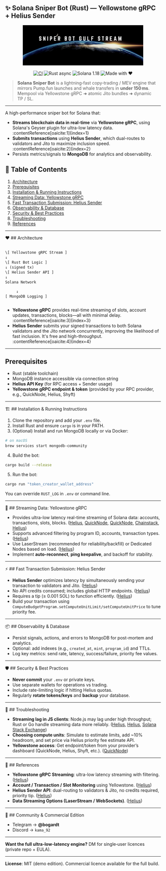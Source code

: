 ## ✨ Solana Sniper Bot (Rust) — Yellowstone gRPC + Helius Sender

<p align="center">
  <img src="SNIPER.png" height="130" alt="Solana Sniper Bot">
</p>

<div align="center">

[![CI](https://img.shields.io/github/actions/workflow/status/bogardt/solana-sniper-bot/ci.yml?label=build)](https://github.com/bogardt/solana-sniper-bot/actions)
![Rust async](https://img.shields.io/badge/Rust-async-93450B?logo=rust)
![Solana 1.18](https://img.shields.io/badge/Solana-1.18-purple)
![Made&nbsp;with&nbsp;❤](https://img.shields.io/badge/Made_with-❤-ff69b4)

</div>

> **Solana Sniper Bot** is a lightning‑fast copy‑trading / MEV engine that
> mirrors Pump.fun launches and whale transfers in **under 150 ms**.  
> Mempool via Yellowstone gRPC ➜ atomic Jito bundles ➜ dynamic TP / SL.

---

A high-performance sniper bot for Solana that:
- **Streams blockchain data in real-time** via **Yellowstone gRPC**, using Solana's Geyser plugin for ultra-low latency data. :contentReference[oaicite:1]{index=1}
- **Submits transactions** using **Helius Sender**, which dual-routes to validators and Jito to maximize inclusion speed. :contentReference[oaicite:2]{index=2}
- Persists metrics/signals to **MongoDB** for analytics and observability.

## 💬 Table of Contents

1. [Architecture](#architecture)  
2. [Prerequisites](#prerequisites)  
3. [Installation & Running Instructions](#installation--running-instructions)  
4. [Streaming Data: Yellowstone gRPC](#streaming-data-yellowstone-grpc)  
5. [Fast Transaction Submission: Helius Sender](#fast-transaction-submission-helius-sender)  
6. [Observability & Database](#observability--database)  
7. [Security & Best Practices](#security--best-practices)  
8. [Troubleshooting](#troubleshooting)  
9. [References](#references)

---

❤ ## Architecture

```

\[ Yellowstone gRPC Stream ]
↓
\[ Rust Bot Logic ]
↓ (signed tx)
\[ Helius Sender API ]
↓
Solana Network

```
         ↓
    [ MongoDB Logging ]
```

```

- **Yellowstone gRPC** provides real-time streaming of slots, account updates, transactions, blocks—all with minimal delay. :contentReference[oaicite:3]{index=3}  
- **Helius Sender** submits your signed transactions to both Solana validators and the Jito network concurrently, improving the likelihood of fast inclusion. It's free and high-throughput. :contentReference[oaicite:4]{index=4}

---

## Prerequisites

- Rust (stable toolchain)  
- MongoDB instance accessible via connection string  
- **Helius API Key** (for RPC access + Sender usage)  
- **Yellowstone gRPC endpoint & token** (provided by your RPC provider, e.g., QuickNode, Helius, Shyft)

---

🏗 ## Installation & Running Instructions

1. Clone the repository and add your `.env` file.  
2. Install Rust and ensure `cargo` is in your PATH.  
3. (Optional) Install and run MongoDB locally or via Docker:  
```bash
# on macOS
brew services start mongodb-community
````

4. Build the bot:

```bash
cargo build --release
```
5. Run the bot:

```bash
cargo run "token_creator_wallet_address"
```

You can override `RUST_LOG` in `.env` or command line.

---

🚀 ## Streaming Data: Yellowstone gRPC

* Provides ultra-low latency real-time streaming of Solana data: accounts, transactions, slots, blocks. ([Helius][1], [QuickNode][2], [QuickNode][3], [Chainstack][4], [Helius][5])
* Supports advanced filtering by program ID, accounts, transaction types. ([Helius][5])
* Use LaserStream (recommended for reliability/backfill) or Dedicated Nodes based on load. ([Helius][6])
* Implement **auto-reconnect**, **ping keepalive**, and backoff for stability.

---

⚡ ## Fast Transaction Submission: Helius Sender

* **Helius Sender** optimizes latency by simultaneously sending your transaction to validators and Jito. ([Helius][1])
* No API credits consumed; includes global HTTP endpoints. ([Helius][1])
* Requires a tip (≥ 0.001 SOL) to function efficiently. ([Helius][1])
* Build your transaction using `ComputeBudgetProgram.setComputeUnitLimit/setComputeUnitPrice` to tune priority fee.

---

📦 ## Observability & Database

* Persist signals, actions, and errors to MongoDB for post-mortem and analytics.
* Optional: add indexes (e.g., `created_at`, `mint`, `program_id`) and TTLs.
* Log key metrics: send rate, latency, success/failure, priority fee values.

---

🛡 ## Security & Best Practices

* **Never commit** your `.env` or private keys.
* Use separate wallets for operations vs trading.
* Include rate-limiting logic if hitting Helius quotas.
* Regularly **rotate tokens/keys** and **backup** your database.

---

🌊 ## Troubleshooting

* **Streaming lag in JS clients**: Node.js may lag under high throughput; Rust or Go handle streaming data more reliably. ([Helius][1], [Helius][7], [Solana Stack Exchange][8])
* **Choosing compute units**: Simulate to estimate limits, add \~10% headroom, and set price via Helius priority fee estimate API.
* **Yellowstone access**: Get endpoint/token from your provider’s dashboard (QuickNode, Helius, Shyft, etc.). ([QuickNode][2])

---

📄 ## References

* **Yellowstone gRPC Streaming**: ultra-low latency streaming with filtering. ([Helius][5])
* **Account / Transaction / Slot Monitoring** using Yellowstone. ([Helius][9])
* **Helius Sender API**: dual-routing to validators & Jito, no credits required, priority tip. ([Helius][1])
* **Data Streaming Options (LaserStream / WebSockets)**. ([Helius][7])


[1]: https://www.helius.dev/docs/sending-transactions/sender?utm_source=chatgpt.com "Helius Sender: Ultra-Low Latency Solana Transaction ..."
[2]: https://www.quicknode.com/docs/solana/yellowstone-grpc/overview?utm_source=chatgpt.com "Yellowstone gRPC - Solana Geyser Streaming"
[3]: https://www.quicknode.com/guides/solana-development/tooling/geyser/yellowstone?utm_source=chatgpt.com "Monitor Solana Programs with Yellowstone Geyser gRPC ..."
[4]: https://docs.chainstack.com/docs/yellowstone-grpc-geyser-plugin?utm_source=chatgpt.com "Yellowstone gRPC Geyser plugin"
[5]: https://www.helius.dev/docs/grpc?utm_source=chatgpt.com "Solana Yellowstone gRPC: Real-Time Data Streaming"
[6]: https://www.helius.dev/docs/grpc/quickstart?utm_source=chatgpt.com "Solana Yellowstone gRPC Quickstart: Real-Time Data ..."
[7]: https://www.helius.dev/docs/data-streaming?utm_source=chatgpt.com "Solana Data Streaming - Helius Docs"
[8]: https://solana.stackexchange.com/questions/22909/solana-yellowstone-geyser-grpc-with-javascript?utm_source=chatgpt.com "solana yellowstone geyser grpc with javascript"
[9]: https://www.helius.dev/docs/grpc/transaction-monitoring?utm_source=chatgpt.com "Transaction Monitoring with Yellowstone gRPC"

---

💬 ## Community & Commercial Edition

* Telegram → **@bogardt**
* Discord → `kama_92`

---

**Want the full ultra‑low‑latency engine?**
DM for single‑user licences (private repo + EULA).

---

**License**: MIT (demo edition). Commercial licence available for the full build.
